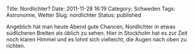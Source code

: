 Title: Nordlichter?
Date: 2011-11-28 16:19
Category: Schweden
Tags: Astronomie, Wetter
Slug: nordlichter
Status: published

Angeblich hat man heute Abend gute Chancen, Nordlichter in etwas
südlicheren Breiten als üblich zu sehen. Hier in Stockholm hat es zur
Zeit noch klaren Himmel und es lohnt sich vielleicht, die Augen nach
oben zu richten.

